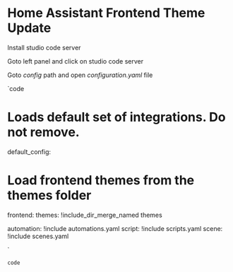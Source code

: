 # Home Assistant Frontend Theme Update


Install studio code server 

Goto left panel and click on studio code server 

Goto *config* path and open *configuration.yaml* file

`code
# Loads default set of integrations. Do not remove.
default_config:

# Load frontend themes from the themes folder
frontend:
  themes: !include_dir_merge_named themes

automation: !include automations.yaml
script: !include scripts.yaml
scene: !include scenes.yaml

`

`code
`
